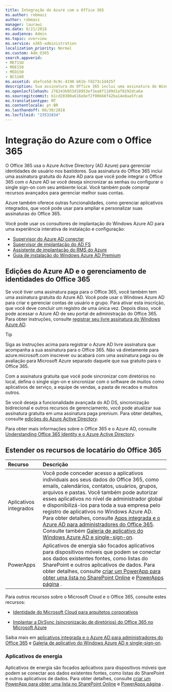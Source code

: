 ```yaml
---
title: Integração do Azure com o Office 365
ms.author: robmazz
author: robmazz
manager: laurawi
ms.date: 8/21/2018
ms.audience: Admin
ms.topic: overview
ms.service: o365-administration
localization_priority: Normal
ms.custom: Adm_O365
search.appverid:
- MET150
- MOE150
- MED150
- BCS160
ms.assetid: a5efce5d-9c9c-4190-b61b-fd273c1d425f
description: Sua assinatura do Office 365 inclui uma assinatura do Windows Azure AD. Integre o Office 365 com o Azure AD, se desejar sincronização de senha ou serviço single sign-on com seu ambiente local.
ms.openlocfilehash: 276243b953d18953ef3ea8f1189d1af8292dca6a
ms.sourcegitcommit: b1cd20300a616ebef2f00668f42ba14e8aa5fcab
ms.translationtype: MT
ms.contentlocale: pt-BR
ms.lasthandoff: 08/30/2018
ms.locfileid: "23531834"
---
```

# <a name="azure-integration-with-office-365"></a>Integração do Azure com o Office 365

O Office 365 usa o Azure Active Directory (AD Azure) para gerenciar identidades de usuário nos bastidores. Sua assinatura do Office 365 inclui uma assinatura gratuita do Azure AD para que você pode integrar o Office 365 com o Azure AD se você deseja sincronizar as senhas ou configurar o single sign-on com seu ambiente local. Você também pode comprar recursos avançados para gerenciar melhor suas contas.
  
Azure também oferece outras funcionalidades, como gerenciar aplicativos integrados, que você pode usar para ampliar e personalizar suas assinaturas do Office 365.
  
Você pode usar os consultores de implantação do Windows Azure AD para uma experiência interativa de instalação e configuração:
 - [Supervisor do Azure AD conectar](https://aka.ms/aadconnectpwsync)
 - [Supervisor de implantação do AD FS](https://aka.ms/adfsguidance)
 - [Assistente de implantação do RMS do Azure](https://aka.ms/azuremsguidance)
 - [Guia de instalação do Windows Azure AD Premium](https://aka.ms/aadpguidance)
  
## <a name="azure-ad-editions-and-office-365-identity-management"></a>Edições do Azure AD e o gerenciamento de identidades do Office 365

Se você tiver uma assinatura paga para o Office 365, você também tem uma assinatura gratuita do Azure AD. Você pode usar o Windows Azure AD para criar e gerenciar contas de usuário e grupo. Para ativar esta inscrição, que você deve concluir um registro de uma única vez. Depois disso, você pode acessar o Azure AD de seu portal de administração do Office 365. Para obter instruções, consulte [registrar seu livre assinatura do Windows Azure AD](https://go.microsoft.com/fwlink/p/?LinkId=617127). 
  
> [!TIP]
> Siga as instruções acima para registrar o Azure AD livre assinatura que acompanha a sua assinatura para o Office 365. Não vá diretamente para azure.microsoft.com inscrever ou acabará com uma assinatura paga ou de avaliação para Microsoft Azure separado daquele que sua gratuito para o Office 365. 
  
Com a assinatura gratuita que você pode sincronizar com diretórios no local, defina o single sign-on e sincronizar com o software de muitos como aplicativos de serviço, a equipe de vendas, a pasta de recados e muitos outros.
  
Se você deseja a funcionalidade avançada do AD DS, sincronização bidirecional e outros recursos de gerenciamento, você pode atualizar sua assinatura gratuita em uma assinatura paga premium. Para obter detalhes, consulte [edições do Azure Active Directory](https://docs.microsoft.com/azure/active-directory/fundamentals/active-directory-whatis).
  
Para obter mais informações sobre o Office 365 e o Azure AD, consulte [Understanding Office 365 Identity e o Azure Active Directory](https://support.office.com/article/06a189e7-5ec6-4af2-94bf-a22ea225a7a9).
  
## <a name="extend-the-capabilities-of-your-office-365-tenant"></a>Estender os recursos de locatário do Office 365

|**Recurso**|**Descrição**|
|:-----|:-----|
|Aplicativos integrados  <br/> |Você pode conceder acesso a aplicativos individuais aos seus dados do Office 365, como emails, calendários, contatos, usuários, grupos, arquivos e pastas. Você também pode autorizar esses aplicativos no nível de administrador global e disponibilizá-los para toda a sua empresa pelo registro de aplicativos no Windows Azure AD. Para obter detalhes, consulte [Apps integrada e o Azure AD para administradores do Office 365](https://support.office.com/article/cb2250e3-451e-416f-bf4e-363549652c2a).<br/> Consulte também [Galeria de aplicativo do Windows Azure AD e single-sign-on](https://go.microsoft.com/fwlink/p/?LinkId=698604).  <br/> |
|PowerApps  <br/> | Aplicativos de energia são focados aplicativos para dispositivos móveis que podem se conectar aos dados existentes fontes, como listas do SharePoint e outros aplicativos de dados. Para obter detalhes, consulte [criar um PowerApp para obter uma lista no SharePoint Online](https://support.office.com/article/9338b2d2-67ac-4b81-8e67-97da27e5e9ab) e [PowerApps página](https://powerapps.microsoft.com/) .<br/> |
   
Para outros recursos sobre o Microsoft Cloud e o Office 365, consulte estes recursos:
  
- [Identidade do Microsoft Cloud para arquitetos corporativos](https://go.microsoft.com/fwlink/p/?LinkId=828642)
    
- [Implantar a DirSync (sincronização de diretórios) do Office 365 no Microsoft Azure](https://go.microsoft.com/fwlink/p/?LinkId=517887)
    

Saiba mais em [aplicativos integrada e o Azure AD para administradores do Office 365](integrated-apps-and-azure-ads.md) e [Galeria de aplicativo do Windows Azure AD e single-sign-on](https://docs.microsoft.com/azure/active-directory/manage-apps/what-is-single-sign-on).

### <a name="power-apps"></a>Aplicativos de energia
Aplicativos de energia são focados aplicativos para dispositivos móveis que podem se conectar aos dados existentes fontes, como listas do SharePoint e outros aplicativos de dados. Para obter detalhes, consulte [criar um PowerApp para obter uma lista no SharePoint Online](https://support.office.com/article/9338b2d2-67ac-4b81-8e67-97da27e5e9ab) e [PowerApps página](https://powerapps.microsoft.com/) .